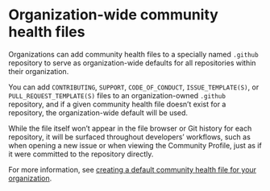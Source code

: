 # Organization-wide community health files 

Organizations can add community health files to a specially named `.github` repository to serve as organization-wide defaults for all repositories within their organization.

You can add `CONTRIBUTING`, `SUPPORT`, `CODE_OF_CONDUCT`, `ISSUE_TEMPLATE(S)`, or `PULL_REQUEST_TEMPLATE(S)` files to an organization-owned `.github` repository, and if a given community health file doesn’t exist for a repository, the organization-wide default will be used.

While the file itself won’t appear in the file browser or Git history for each repository, it will be surfaced throughout developers’ workflows, such as when opening a new issue or when viewing the Community Profile, just as if it were committed to the repository directly.

For more information, see [creating a default community health file for your organization](https://help.github.com/en/github/building-a-strong-community/creating-a-default-community-health-file).
